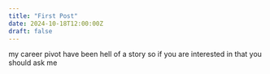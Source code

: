 ```yaml
---
title: "First Post"
date: 2024-10-18T12:00:00Z
draft: false
---
```


my career pivot have been hell of a story so
if you are interested in that you should ask me

